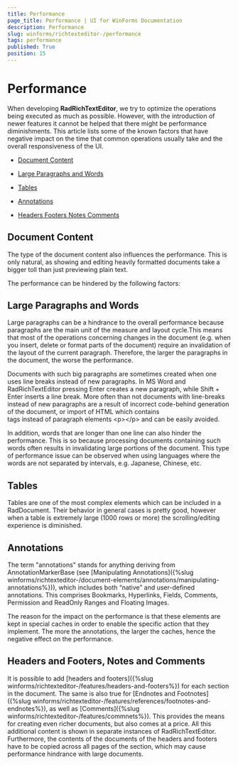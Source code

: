 ```yaml
---
title: Performance
page_title: Performance | UI for WinForms Documentation
description: Performance
slug: winforms/richtexteditor-/performance
tags: performance
published: True
position: 15
---
```


# Performance



When developing __RadRichTextEditor__, we try to optimize the operations being executed as much as possible. However, with the introduction of newer features it cannot be helped that there might be performance diminishments. This article  lists some of the known factors that have negative impact on the time that common operations usually take and the overall responsiveness of the UI.
      

* [Document Content](#document-content)

* [Large Paragraphs and Words](#large-paragraphs-and-words)

* [Tables](#tables)

* [Annotations](#annotations)

* [Headers Footers Notes Comments](#headers-and-footers,-notes-and-comments)

## Document Content

The type of the document content also influences the performance. This is only natural, as showing and editing heavily formatted documents take a bigger toll than just previewing plain text.
        

The performance can be hindered by the following factors:
        

## Large Paragraphs and Words

Large paragraphs can be a hindrance to the overall performance because paragraphs are the main unit of the measure and layout cycle.This means that most of the operations concerning changes in the document (e.g. when you insert, delete or format parts of the document) require an invalidation of the layout of the current paragraph. Therefore, the larger the paragraphs in the document, the worse the performance.
        

Documents with such big paragraphs are sometimes created when one uses line breaks instead of new paragraphs. In MS Word and RadRichTextEditor pressing Enter creates a new paragraph, while Shift + Enter inserts a line break. More often than not documents with line-breaks instead of new paragraphs are a result of incorrect code-behind generation of the document, or import of HTML which contains <br /> tags instead of paragraph elements &lt;p&gt;&lt;/p&gt; and can be easily avoided.
        

In addition, words that are longer than one line can also hinder the performance. This is so because processing documents containing   such words often results in invalidating large portions of the document. This type of performance issue can be observed when using languages where the words are not separated by intervals, e.g. Japanese, Chinese, etc.
        

## Tables

Tables are one of the most complex elements which can be included in a RadDocument. Their behavior in general cases is pretty good, however when a table is extremely large (1000 rows or more) the scrolling/editing experience is diminished.
        

## Annotations

The term "annotations" stands for anything deriving from AnnotationMarkerBase (see [Manipulating Annotations]({%slug winforms/richtexteditor-/document-elements/annotations/manipulating-annotations%})), which includes both “native” and user-defined annotations. This comprises Bookmarks, Hyperlinks, Fields, Comments, Permission and ReadOnly Ranges and Floating Images.
        

The reason for the impact on the performance is that these elements are kept in special caches in order to enable the specific action that they implement. The more the annotations, the larger the caches, hence the negative effect on the performance.
        

## Headers and Footers, Notes and Comments

It is possible to add [headers and footers]({%slug winforms/richtexteditor-/features/headers-and-footers%}) for each section in the document. The same is also true for [Endnotes and Footnotes]({%slug winforms/richtexteditor-/features/references/footnotes-and-endnotes%}), as well as [Comments]({%slug winforms/richtexteditor-/features/commnets%}). This provides the means for creating even richer documents, but also comes at a price. All this additional content is shown in separate instances of RadRichTextEditor. Furthermore, the contents of the documents of the headers and footers have to be copied across all pages of the section, which may cause performance hindrance with large documents.
        
